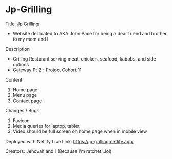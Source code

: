 # Jp-Grilling 

Title: Jp Grilling 
- Website dedicated to AKA John Pace for being a dear friend and brother to my mom and I 

Description 
- Grilling Resturant serving meat, chicken, seafood, kabobs, and side options
- Gateway Pt 2 - Project Cohort 11 

Content
1) Home page
2) Menu page
3) Contact page 

Changes / Bugs 
1) Favicon
2) Media queries for laptop, tablet 
3) Video should be full screen on home page when in mobile view

Deployed with Netlify
Live Link: https://jp-grilling.netlify.app/

Creators: 
Jehovah and I (Because I'm ratchet...lol)
